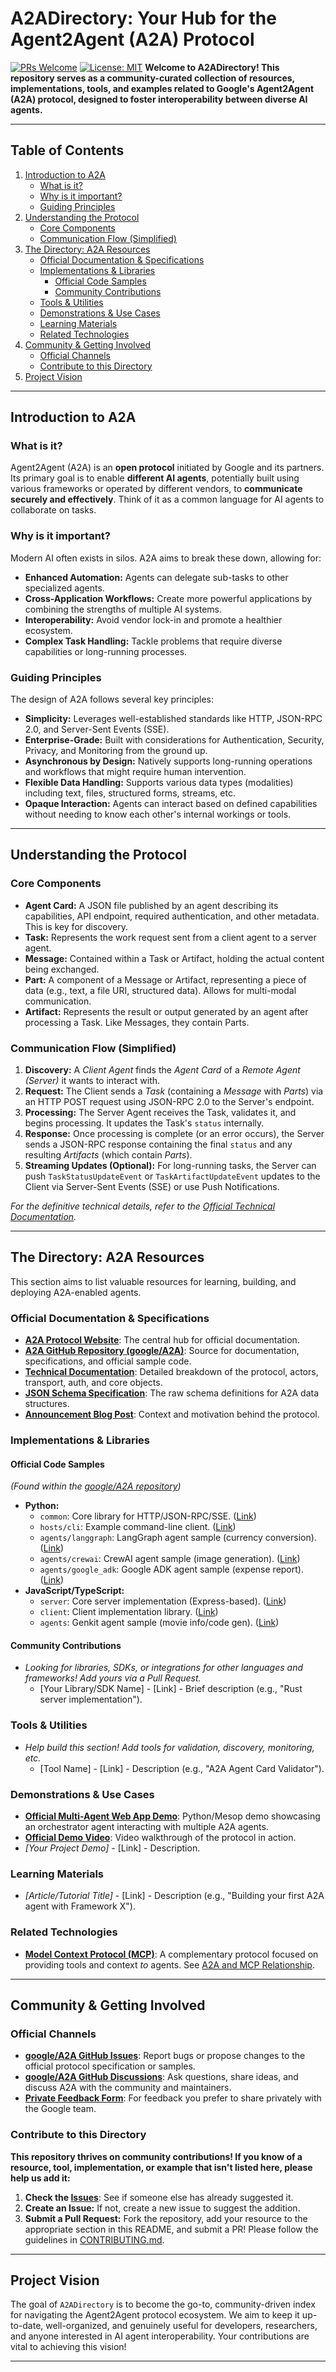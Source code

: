 
# A2ADirectory: Your Hub for the Agent2Agent (A2A) Protocol

[![PRs Welcome](https://img.shields.io/badge/PRs-welcome-brightgreen.svg?style=flat-square)](CONTRIBUTING.md)
[![License: MIT](https://img.shields.io/badge/License-MIT-yellow.svg)](LICENSE) **Welcome to A2ADirectory! This repository serves as a community-curated collection of resources, implementations, tools, and examples related to Google's Agent2Agent (A2A) protocol, designed to foster interoperability between diverse AI agents.**

---

## Table of Contents

1.  [Introduction to A2A](#introduction-to-a2a)
    * [What is it?](#what-is-it)
    * [Why is it important?](#why-is-it-important)
    * [Guiding Principles](#guiding-principles)
2.  [Understanding the Protocol](#understanding-the-protocol)
    * [Core Components](#core-components)
    * [Communication Flow (Simplified)](#communication-flow-simplified)
3.  [The Directory: A2A Resources](#the-directory-a2a-resources)
    * [Official Documentation & Specifications](#official-documentation--specifications)
    * [Implementations & Libraries](#implementations--libraries)
        * [Official Code Samples](#official-code-samples)
        * [Community Contributions](#community-contributions)
    * [Tools & Utilities](#tools--utilities)
    * [Demonstrations & Use Cases](#demonstrations--use-cases)
    * [Learning Materials](#learning-materials)
    * [Related Technologies](#related-technologies)
4.  [Community & Getting Involved](#community--getting-involved)
    * [Official Channels](#official-channels)
    * [Contribute to this Directory](#contribute-to-this-directory)
5.  [Project Vision](#project-vision)

---

## Introduction to A2A

### What is it?

Agent2Agent (A2A) is an **open protocol** initiated by Google and its partners. Its primary goal is to enable **different AI agents**, potentially built using various frameworks or operated by different vendors, to **communicate securely and effectively**. Think of it as a common language for AI agents to collaborate on tasks.

### Why is it important?

Modern AI often exists in silos. A2A aims to break these down, allowing for:

* **Enhanced Automation:** Agents can delegate sub-tasks to other specialized agents.
* **Cross-Application Workflows:** Create more powerful applications by combining the strengths of multiple AI systems.
* **Interoperability:** Avoid vendor lock-in and promote a healthier ecosystem.
* **Complex Task Handling:** Tackle problems that require diverse capabilities or long-running processes.

### Guiding Principles

The design of A2A follows several key principles:

* **Simplicity:** Leverages well-established standards like HTTP, JSON-RPC 2.0, and Server-Sent Events (SSE).
* **Enterprise-Grade:** Built with considerations for Authentication, Security, Privacy, and Monitoring from the ground up.
* **Asynchronous by Design:** Natively supports long-running operations and workflows that might require human intervention.
* **Flexible Data Handling:** Supports various data types (modalities) including text, files, structured forms, streams, etc.
* **Opaque Interaction:** Agents can interact based on defined capabilities without needing to know each other's internal workings or tools.

---

## Understanding the Protocol

### Core Components

* **Agent Card:** A JSON file published by an agent describing its capabilities, API endpoint, required authentication, and other metadata. This is key for discovery.
* **Task:** Represents the work request sent from a client agent to a server agent.
* **Message:** Contained within a Task or Artifact, holding the actual content being exchanged.
* **Part:** A component of a Message or Artifact, representing a piece of data (e.g., text, a file URI, structured data). Allows for multi-modal communication.
* **Artifact:** Represents the result or output generated by an agent after processing a Task. Like Messages, they contain Parts.

### Communication Flow (Simplified)

1.  **Discovery:** A *Client Agent* finds the *Agent Card* of a *Remote Agent (Server)* it wants to interact with.
2.  **Request:** The Client sends a *Task* (containing a *Message* with *Parts*) via an HTTP POST request using JSON-RPC 2.0 to the Server's endpoint.
3.  **Processing:** The Server Agent receives the Task, validates it, and begins processing. It updates the Task's `status` internally.
4.  **Response:** Once processing is complete (or an error occurs), the Server sends a JSON-RPC response containing the final `status` and any resulting *Artifacts* (which contain *Parts*).
5.  **Streaming Updates (Optional):** For long-running tasks, the Server can push `TaskStatusUpdateEvent` or `TaskArtifactUpdateEvent` updates to the Client via Server-Sent Events (SSE) or use Push Notifications.

*For the definitive technical details, refer to the [Official Technical Documentation](https://google.github.io/A2A/#/documentation).*

---

## The Directory: A2A Resources

This section aims to list valuable resources for learning, building, and deploying A2A-enabled agents.

### Official Documentation & Specifications

* **[A2A Protocol Website](https://google.github.io/A2A)**: The central hub for official documentation.
* **[A2A GitHub Repository (google/A2A)](https://github.com/google/A2A)**: Source for documentation, specifications, and official sample code.
* **[Technical Documentation](https://google.github.io/A2A/#/documentation)**: Detailed breakdown of the protocol, actors, transport, auth, and core objects.
* **[JSON Schema Specification](https://github.com/google/A2A/tree/main/specification/json)**: The raw schema definitions for A2A data structures.
* **[Announcement Blog Post](https://developers.googleblog.com/en/a2a-a-new-era-of-agent-interoperability/)**: Context and motivation behind the protocol.

### Implementations & Libraries

#### Official Code Samples

*(Found within the [google/A2A repository](https://github.com/google/A2A/tree/main/samples))*

* **Python:**
    * `common`: Core library for HTTP/JSON-RPC/SSE. ([Link](https://github.com/google/A2A/tree/main/samples/python/common))
    * `hosts/cli`: Example command-line client. ([Link](https://github.com/google/A2A/tree/main/samples/python/hosts/cli))
    * `agents/langgraph`: LangGraph agent sample (currency conversion). ([Link](https://github.com/google/A2A/tree/main/samples/python/agents/langgraph))
    * `agents/crewai`: CrewAI agent sample (image generation). ([Link](https://github.com/google/A2A/tree/main/samples/python/agents/crewai))
    * `agents/google_adk`: Google ADK agent sample (expense report). ([Link](https://github.com/google/A2A/tree/main/samples/python/agents/google_adk))
* **JavaScript/TypeScript:**
    * `server`: Core server implementation (Express-based). ([Link](https://github.com/google/A2A/tree/main/samples/js/src/server))
    * `client`: Client implementation library. ([Link](https://github.com/google/A2A/tree/main/samples/js/src/client))
    * `agents`: Genkit agent sample (movie info/code gen). ([Link](https://github.com/google/A2A/tree/main/samples/js/src/agents))

#### Community Contributions

* *Looking for libraries, SDKs, or integrations for other languages and frameworks! Add yours via a Pull Request.*
    * [Your Library/SDK Name] - [Link] - Brief description (e.g., "Rust server implementation").

### Tools & Utilities

* *Help build this section! Add tools for validation, discovery, monitoring, etc.*
    * [Tool Name] - [Link] - Description (e.g., "A2A Agent Card Validator").

### Demonstrations & Use Cases

* **[Official Multi-Agent Web App Demo](https://github.com/google/A2A/tree/main/demo)**: Python/Mesop demo showcasing an orchestrator agent interacting with multiple A2A agents.
* **[Official Demo Video](https://storage.googleapis.com/gweb-developer-goog-blog-assets/original_videos/A2A_demo_v4.mp4)**: Video walkthrough of the protocol in action.
* *[Your Project Demo]* - [Link] - Description.

### Learning Materials

* *[Article/Tutorial Title]* - [Link] - Description (e.g., "Building your first A2A agent with Framework X").

### Related Technologies

* **[Model Context Protocol (MCP)](https://github.com/modelcontextprotocol/servers)**: A complementary protocol focused on providing tools and context *to* agents. See [A2A and MCP Relationship](https://google.github.io/A2A/#/topics/a2a_and_mcp.md).

---

## Community & Getting Involved

### Official Channels

* **[google/A2A GitHub Issues](https://github.com/google/A2A/issues)**: Report bugs or propose changes to the official protocol specification or samples.
* **[google/A2A GitHub Discussions](https://github.com/google/A2A/discussions/)**: Ask questions, share ideas, and discuss A2A with the community and maintainers.
* **[Private Feedback Form](https://docs.google.com/forms/d/e/1FAIpQLScS23OMSKnVFmYeqS2dP7dxY3eTyT7lmtGLUa8OJZfP4RTijQ/viewform)**: For feedback you prefer to share privately with the Google team.

### Contribute to this Directory

**This repository thrives on community contributions! If you know of a resource, tool, implementation, or example that isn't listed here, please help us add it:**

1.  **Check the [Issues](https://github.com/YOUR_USERNAME/A2ADirectory/issues)**: See if someone else has already suggested it.
2.  **Create an Issue:** If not, create a new issue to suggest the addition.
3.  **Submit a Pull Request:** Fork the repository, add your resource to the appropriate section in this README, and submit a PR! Please follow the guidelines in [CONTRIBUTING.md](CONTRIBUTING.md).

---

## Project Vision

The goal of `A2ADirectory` is to become the go-to, community-driven index for navigating the Agent2Agent protocol ecosystem. We aim to keep it up-to-date, well-organized, and genuinely useful for developers, researchers, and anyone interested in AI agent interoperability. Your contributions are vital to achieving this vision!

---
